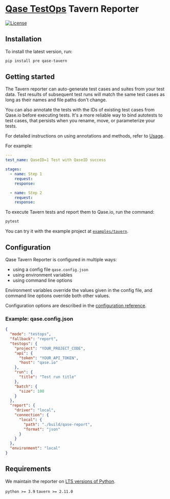# [Qase TestOps](https://qase.io) Tavern Reporter

[![License](https://lxgaming.github.io/badges/License-Apache%202.0-blue.svg)](https://www.apache.org/licenses/LICENSE-2.0)

## Installation

To install the latest version, run:

```sh
pip install pre qase-tavern
```

## Getting started

The Tavern reporter can auto-generate test cases
and suites from your test data.
Test results of subsequent test runs will match the same test cases
as long as their names and file paths don't change.

You can also annotate the tests with the IDs of existing test cases
from Qase.io before executing tests. It's a more reliable way to bind
autotests to test cases, that persists when you rename, move, or
parameterize your tests.

For detailed instructions on using annotations and methods, refer to [Usage](docs/usage.md).

For example:

```yaml
---
test_name: QaseID=1 Test with QaseID success

stages:
  - name: Step 1
    request:
    response:

  - name: Step 2
    request:
    response:
```

To execute Tavern tests and report them to Qase.io, run the command:

```bash
pytest
```

You can try it with the example project at [`examples/tavern`](../examples/tavern/).

## Configuration

Qase Tavern Reporter is configured in multiple ways:

- using a config file `qase.config.json`
- using environment variables
- using command line options

Environment variables override the values given in the config file,
and command line options override both other values.

Configuration options are described in the
[configuration reference](docs/CONFIGURATION.md).

### Example: qase.config.json

```json
{
  "mode": "testops",
  "fallback": "report",
  "testops": {
    "project": "YOUR_PROJECT_CODE",
    "api": {
      "token": "YOUR_API_TOKEN",
      "host": "qase.io"
    },
    "run": {
      "title": "Test run title"
    },
    "batch": {
      "size": 100
    }
  },
  "report": {
    "driver": "local",
    "connection": {
      "local": {
        "path": "./build/qase-report",
        "format": "json"
      }
    }
  },
  "environment": "local"
}
```

## Requirements

We maintain the reporter on [LTS versions of Python](https://devguide.python.org/versions/).

`python >= 3.9`
`tavern >= 2.11.0`

<!-- references -->

[auth]: https://developers.qase.io/#authentication
